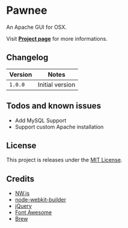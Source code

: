 # Pawnee

An Apache GUI for OSX.

Visit **[Project page](http://johansatge.github.io/pawnee/)** for more informations.

## Changelog

Version | Notes
------- | ---------------
`1.0.0` | Initial version

## Todos and known issues

* Add MySQL Support
* Support custom Apache installation

## License

This project is releases under the [MIT License](LICENSE).

## Credits

* [NW.js](http://nwjs.io)
* [node-webkit-builder](https://github.com/mllrsohn/node-webkit-builder)
* [jQuery](http://jquery.com/)
* [Font Awesome](http://fortawesome.github.io/Font-Awesome/)
* [Brew](http://brew.sh/)
